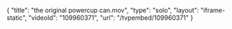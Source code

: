 {
    "title": "the original powercup can.mov",
    "type": "solo",
    "layout": "iframe-static",
    "videoId": "109960371",
    "url": "\/tvpembed\/109960371"
}